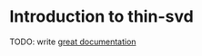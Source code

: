 # Introduction to thin-svd

TODO: write [great documentation](http://jacobian.org/writing/what-to-write/)
